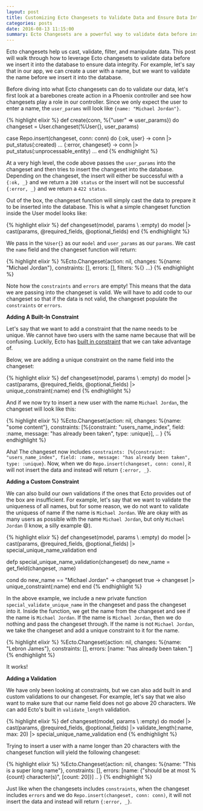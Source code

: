 ```yaml
---
layout: post
title: Customizing Ecto Changesets to Validate Data and Ensure Data Integrity
categories: posts
date: 2016-08-13 11:15:00
summary: Ecto Changesets are a powerful way to validate data before inserting it into the database
---
```


Ecto changesets help us cast, validate, filter, and manipulate data.
This post will walk through how to leverage Ecto changesets to validate data
before we insert it into the database to ensure data integrity.
For example, let's say that in our app, we can create a user with a name,
but we want to validate the name before we insert it into the database.

Before diving into what Ecto changesets can do to validate our data,
let's first look at a barebones create action in a Phoenix controller and see how
changesets play a role in our controller. Since we only expect the user to enter a name,
the `user_params` will look like `{name: "Michael Jordan"}`.

{% highlight elixir %}
def create(conn, %{"user" => user_params}) do
  changeset = User.changeset(%User{}, user_params)

  case Repo.insert(changeset, conn: conn) do
      {:ok, user} ->
        conn
        |> put_status(:created)
        ...
      {:error, changeset} ->
        conn
        |> put_status(:unprocessable_entity)
        ...
    end
{% endhighlight %}

At a very high level, the code above passes the `user_params` into the changeset and
then tries to insert the changeset into the database. Depending on the changeset,
the insert will either be successful with a  `{:ok, _}` and we return a `200 status`
or the insert will not be successful `{:error, _}` and we return a `422 status`.

Out of the box, the changeset function will simply cast the data to prepare it to be inserted into
the database. This is what a simple changeset function inside the User model looks like:

{% highlight elixir %}
def changeset(model, params \\ :empty) do
  model
  |> cast(params, @required_fields, @optional_fields)
end
{% endhighlight %}

We pass in the `%User{}` as our `model` and `user_params` as our `params`.
We cast the `name` field and the changeset function will return:

{% highlight elixir %}
%Ecto.Changeset{action: nil, changes: %{name: "Michael Jordan"},
constraints: [], errors: [], filters: %{} ...}
{% endhighlight %}

Note how the `constraints` and `errors` are empty! This means that the data we
are passing into the changeset is valid. We will have to add code to our changeset
so that if the data is not valid, the changeset populate the `constraints` or `errors`.

**Adding A Built-In Constraint**

Let's say that we want to add a constraint that the name needs to be unique. We cannot
have two users with the same name because that will be confusing. Luckily, Ecto has
[built in constraint](https://hexdocs.pm/ecto/Ecto.Changeset.html)
that we can take advantage of.

Below, we are adding a unique constraint on the name field into the changeset:

{% highlight elixir %}
def changeset(model, params \\ :empty) do
  model
  |> cast(params, @required_fields, @optional_fields)
  |> unique_constraint(:name)
end
{% endhighlight %}

And if we now try to insert a new user with the name `Michael Jordan`, the changeset
will look like this:

{% highlight elixir %}
%Ecto.Changeset{action: nil, changes: %{name: "some content"},
 constraints: [%{constraint: "users_name_index", field: :name,
    message: "has already been taken", type: :unique}], .. }
{% endhighlight %}

Aha! The changeset now includes `constraints: [%{constraint: "users_name_index", field: :name,
message: "has already been taken", type: :unique}`. Now, when we do `Repo.insert(changeset, conn: conn)`,
it will not insert the data and instead will return `{:error, _}`.

**Adding a Custom Constraint**

We can also build our own validations if the ones that Ecto provides out of the box
are insufficient. For example, let's say that we want to validate the uniqueness of
all names, but for some reason, we do not want to validate the uniquess of name if the name is `Michael Jordan`.
We are okay with as many users as possible with the name `Michael Jordan`, but only `Michael Jordan`
(I know, a silly example :smile:).

{% highlight elixir %}
def changeset(model, params \\ :empty) do
  model
  |> cast(params, @required_fields, @optional_fields)
  |> special_unique_name_validation
end

defp special_unique_name_validation(changeset) do
  new_name = get_field(changeset, :name)

  cond do
    new_name == "Michael Jordan" ->
      changeset
    true ->
      changeset
      |> unique_constraint(:name)
  end
end
{% endhighlight %}

In the above example, we include a new private function `special_validate_unique_name`
in the changeset and pass the changeset into it. Inside the function, we get the name from the changeset
and see if the name is `Michael Jordan`. If the name is `Michael Jordan`, then we do
nothing and pass the changeset through. If the name is not `Michael Jordan`, we take
the changeset and add a unique constraint to it for the name.

{% highlight elixir %}
%Ecto.Changeset{action: nil, changes: %{name: "Lebron James"}, constraints: [],
 errors: [name: "has already been taken."]
{% endhighlight %}

It works!

**Adding a Validation**

We have only been looking at constraints, but we can also add built in and custom
validations to our changeset. For example, let's say that we also want to make sure
that our name field does not go above 20 characters. We can add Ecto's built in
`validate_length` validation.

{% highlight elixir %}
def changeset(model, params \\ :empty) do
  model
  |> cast(params, @required_fields, @optional_fields)
  |> validate_length(:name, max: 20)
  |> special_unique_name_validation
end
{% endhighlight %}

Trying to insert a user with a name longer than 20 characters with the changeset function
will yield the following changeset:

{% highlight elixir %}
%Ecto.Changeset{action: nil, changes: %{name: "This is a super long name"}, constraints: [],
 errors: [name: {"should be at most %{count} character(s)", [count: 20]}] .. }
{% endhighlight %}

Just like when the changesets includes `constraints`, when the changeset includes
`errors` and we do `Repo.insert(changeset, conn: conn)`, it will not insert the data and instead will return `{:error, _}`.
